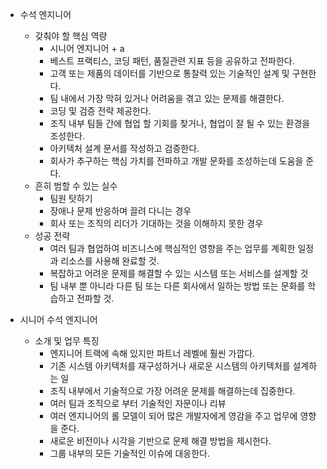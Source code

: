 - 수석 엔지니어
	- 갖춰야 할 핵심 역량
		- 시니어 엔지니어 + a
		- 베스트 프랙티스, 코딩 패턴, 품질관련 지표 등을 공유하고 전파한다.
		- 고객 또는 제품의 데이터를 기반으로 통찰력 있는 기술적인 설계 및 구현한다.
		- 팀 내에서 가장 막혀 있거나 어려움을 겪고 있는 문제를 해결한다.
		- 코딩 및 검증 전략 제공한다.
		- 조직 내부 팀들 간에 협업 할 기회를 찾거나, 협업이 잘 될 수 있는 환경을 조성한다.
		- 아키텍처 설계 문서를 작성하고 검증한다.
		- 회사가 추구하는 핵심 가치를 전파하고 개발 문화를 조성하는데 도움을 준다.
	- 흔히 범할 수 있는 실수
		- 팀원 탓하기
		- 장애나 문제 반응하며 끌려 다니는 경우
		- 회사 또는 조직의 리더가 기대하는 것을 이해하지 못한 경우
	- 성공 전략
		- 여러 팀과 협업하여 비즈니스에 핵심적인 영향을 주는 업무를 계획한 일정과 리소스를 사용해 완료할 것.
		- 복잡하고 어려운 문제를 해결할 수 있는 시스템 또는 서비스를 설계할 것
		- 팀 내부 뿐 아니라 다른 팀 또는 다른 회사에서 일하는 방법 또는 문화를 학습하고 전파할 것.

- 시니어 수석 엔지니어
	- 소개 및 업무 특징
		- 엔지니어 트랙에 속해 있지만 파트너 레벨에 훨씬 가깝다.
		- 기존 시스템 아키텍처를 재구성하거나 새로운 시스템의 아키텍처를 설계하는 일
		- 조직 내부에서 기술적으로 가장 어려운 문제를 해결하는데 집중한다.
		- 여러 팀과 조직으로 부터 기술적인 자문이나 리뷰
		- 여러 엔지니어의 롤 모델이 되어 많은 개발자에게 영감을 주고 업무에 영향을 준다.
		- 새로운 비전이나 시각을 기반으로 문제 해결 방법을 제시한다.
		- 그룹 내부의 모든 기술적인 이슈에 대응한다.
	